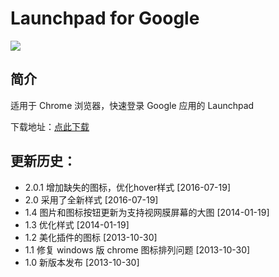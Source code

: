 # Launchpad for Google

![](https://raw.githubusercontent.com/cgzero/launchpad-for-google/master/tmp/screen-shot1.png)

## 简介

适用于 Chrome 浏览器，快速登录 Google 应用的 Launchpad

下载地址：[点此下载](https://chrome.google.com/webstore/detail/eilnaglmefieihnoliabhdbfldhimbog)

## 更新历史：

- 2.0.1 增加缺失的图标，优化hover样式 [2016-07-19]
- 2.0 采用了全新样式 [2016-07-19]
- 1.4 图片和图标按钮更新为支持视网膜屏幕的大图 [2014-01-19]
- 1.3 优化样式 [2014-01-19]
- 1.2 美化插件的图标 [2013-10-30]
- 1.1 修复 windows 版 chrome 图标排列问题 [2013-10-30]
- 1.0 新版本发布 [2013-10-30]
